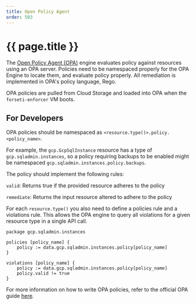 ```yaml
---
title: Open Policy Agent
order: 503
---
```


# {{ page.title }}

The [Open Policy Agent (OPA)](https://www.openpolicyagent.org/docs/) engine evaluates policy against resources 
using an OPA server. Policies need to be namespaced properly for the OPA Engine to locate them, and 
evaluate policy properly. All remediation is implemented in OPA's policy language, Rego.

OPA policies are pulled from Cloud Storage and loaded into OPA when the `forseti-enforcer` VM boots.

## For Developers

OPA policies should be namespaced as `<resource.type()>.policy.<policy_name>`. 

For example, the `gcp.GcpSqlInstance` resource has a type of `gcp.sqladmin.instances`, so a policy requiring backups 
to be enabled might be namespaced `gcp.sqladmin.instances.policy.backups`. 

The policy should implement the following rules:

`valid`: Returns true if the provided resource adheres to the policy

`remediate`: Returns the input resource altered to adhere to the policy

For each `resource.type()` you also need to define a policies rule and a violations rule. 
This allows the OPA engine to query all violations for a given resource type in a single API call. 

```
package gcp.sqladmin.instances

policies [policy_name] {
    policy := data.gcp.sqladmin.instances.policy[policy_name]
}

violations [policy_name] {
    policy := data.gcp.sqladmin.instances.policy[policy_name]
    policy.valid != true
}
```

For more information on how to write OPA policies, refer to the official 
OPA guide [here](https://www.openpolicyagent.org/docs/v0.10.7/how-do-i-write-policies/).
